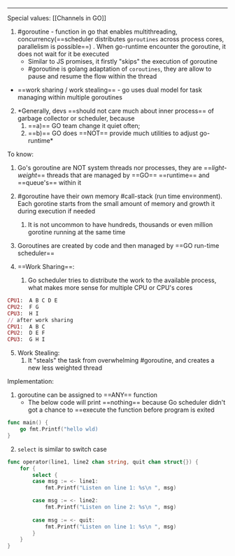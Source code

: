 ***
Special values:
[[Channels in GO]]
1. #goroutine - function in go that enables multithreading, concurrency(==scheduler distributes `goroutines` across process cores, parallelism is possible==) . When go-runtime encounter the goroutine, it does not wait for it be executed
	- Similar to JS promises, it firstly "skips" the execution of goroutine
	- #goroutine is golang adaptation of `coroutines`, they are allow to pause and resume the flow within the thread 
- ==work sharing / work stealing== - go uses dual model for task managing within multiple goroutines 

2. *Generally, devs ==should not care much about inner process== of garbage collector or scheduler, because
	1. ==a)== GO team change it quiet often; 
	2. ==b)== GO does ==NOT== provide much utilities to adjust go-runtime*  

To know:
1. Go's goroutine are NOT system threads nor processes, they are ==*light-weight*== threads that are managed by ==GO== ==runtime== and ==queue's== within it 

2. #goroutine have their own memory #call-stack (run time environment). Each gorotine starts from the small amount of memory and growth it during execution if needed 
	1. It is not uncommon to have hundreds, thousands or even million gorotine running at the same time 

3. Goroutines are created by code and then managed by ==GO run-time scheduler== 

4. ==Work Sharing==: 
	1. Go scheduler tries to distribute the work to the available process, what makes more sense for multiple CPU or CPU's cores 
```RUBY
CPU1:  A B C D E
CPU2:  F G 
CPU3:  H I
// after work sharing 
CPU1:  A B C
CPU2:  D E F  
CPU3:  G H I
```
5. Work Stealing: 
	1. It "steals" the task from overwhelming #goroutine, and creates a new less weighted thread

Implementation:
1. goroutine can be assigned to ==ANY== function 
	- The below code will print ==nothing== because Go scheduler didn't got a chance to ==execute the function before program is exited  
```go
func main() {
	go fmt.Printf("hello wld)
}
```
2. `select` is similar to switch case
```go
func operator(line1, line2 chan string, quit chan struct{}) {
	for {
		select {
		case msg := <- line1:
			fmt.Printf("Listen on line 1: %s\n ", msg)

		case msg := <- line2:
			fmt.Printf("Listen on line 2: %s\n ", msg)
			
		case msg := <- quit:
			fmt.Printf("Listen on line 1: %s\n ", msg)
		}
	}
}
```